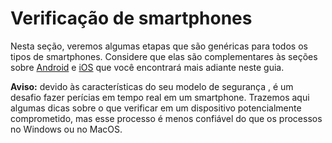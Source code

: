 # Verificação de smartphones

Nesta seção, veremos algumas etapas que são genéricas para todos os tipos de smartphones. Considere que elas são complementares às seções sobre [Android](android.md) e [iOS](ios.md) que você encontrará mais adiante neste guia.

**Aviso:** devido às características do seu modelo de segurança , é um desafio fazer perícias em tempo real em um smartphone. Trazemos aqui algumas dicas sobre o que verificar em um dispositivo potencialmente comprometido, mas esse processo é menos confiável do que os processos no Windows ou no MacOS.
